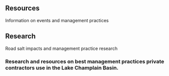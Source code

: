 <div class="card" id="card-resources" style="cursor: pointer;" onClick="window.location='/resources';">
    <div class="card-container">
    <h2>Resources</h2>
    <p>Information on events and management practices</p>
  </div>
</div>

<div class="card" id="card-research" style="cursor: pointer;" onClick="window.location='/research';">
    <div class="card-container">
    <h2>Research</h2>
    <p>Road salt impacts and management practice research</p>
  </div>
</div>

<h3 class="featured-text">Research and resources on best management practices private contractors use in the Lake Champlain Basin.</h3>